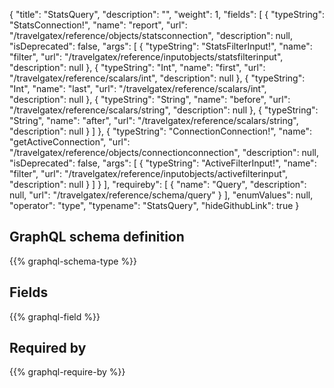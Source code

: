 {
  "title": "StatsQuery",
  "description": "",
  "weight": 1,
  "fields": [
    {
      "typeString": "StatsConnection!",
      "name": "report",
      "url": "/travelgatex/reference/objects/statsconnection",
      "description": null,
      "isDeprecated": false,
      "args": [
        {
          "typeString": "StatsFilterInput!",
          "name": "filter",
          "url": "/travelgatex/reference/inputobjects/statsfilterinput",
          "description": null
        },
        {
          "typeString": "Int",
          "name": "first",
          "url": "/travelgatex/reference/scalars/int",
          "description": null
        },
        {
          "typeString": "Int",
          "name": "last",
          "url": "/travelgatex/reference/scalars/int",
          "description": null
        },
        {
          "typeString": "String",
          "name": "before",
          "url": "/travelgatex/reference/scalars/string",
          "description": null
        },
        {
          "typeString": "String",
          "name": "after",
          "url": "/travelgatex/reference/scalars/string",
          "description": null
        }
      ]
    },
    {
      "typeString": "ConnectionConnection!",
      "name": "getActiveConnection",
      "url": "/travelgatex/reference/objects/connectionconnection",
      "description": null,
      "isDeprecated": false,
      "args": [
        {
          "typeString": "ActiveFilterInput!",
          "name": "filter",
          "url": "/travelgatex/reference/inputobjects/activefilterinput",
          "description": null
        }
      ]
    }
  ],
  "requireby": [
    {
      "name": "Query",
      "description": null,
      "url": "/travelgatex/reference/schema/query"
    }
  ],
  "enumValues": null,
  "operator": "type",
  "typename": "StatsQuery",
  "hideGithubLink": true
}
## GraphQL schema definition

{{% graphql-schema-type %}}

## Fields

{{% graphql-field %}}

## Required by

{{% graphql-require-by %}}
